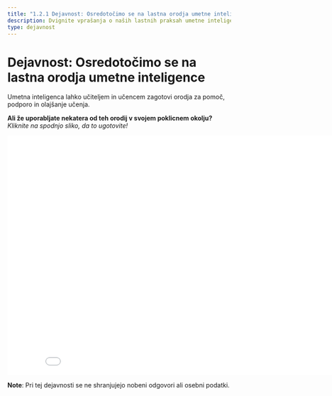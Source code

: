 ```yaml
---
title: "1.2.1 Dejavnost: Osredotočimo se na lastna orodja umetne inteligence"
description: Dvignite vprašanja o naših lastnih praksah umetne inteligence
type: dejavnost
---
```


# Dejavnost: Osredotočimo se na lastna orodja umetne inteligence

Umetna inteligenca lahko učiteljem in učencem zagotovi orodja za pomoč, podporo in olajšanje učenja.

**Ali že uporabljate nekatera od teh orodij v svojem poklicnem okolju?**  
_Kliknite na spodnjo sliko, da to ugotovite!_

<center><iframe width="860" height="540" src="1-2-1-activity-AI-based-tools/story.html" frameborder="0" allowfullscreen></iframe></center>

**Note**: Pri tej dejavnosti se ne shranjujejo nobeni odgovori ali osebni podatki.
